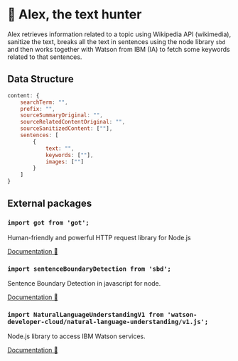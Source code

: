 # 📰 **Alex**, the text hunter

Alex retrieves information related to a topic using Wikipedia API (wikimedia), sanitize the text, breaks all the text in sentences using the node library `sbd` and then works together with Watson from IBM (IA) to fetch some keywords related to that sentences.

## Data Structure

```js
content: {
    searchTerm: "",
    prefix: "",
    sourceSummaryOriginal: "",
    sourceRelatedContentOriginal: "",
    sourceSanitizedContent: [""],
    sentences: [
        {
            text: "",
            keywords: [""],
            images: [""]
        }
    ]
}
```

## External packages

### `import got from 'got';`

Human-friendly and powerful HTTP request library for Node.js

[Documentation 📄](https://github.com/sindresorhus/got#readme)

### `import sentenceBoundaryDetection from 'sbd';`

Sentence Boundary Detection in javascript for node. 

[Documentation 📄](https://github.com/Tessmore/sbd)

### `import NaturalLanguageUnderstandingV1 from 'watson-developer-cloud/natural-language-understanding/v1.js';`

Node.js library to access IBM Watson services.

[Documentation 📄](https://github.com/watson-developer-cloud/node-sdk#readme)